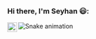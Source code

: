### Hi there, I'm Seyhan 😃:

<a href="https://www.linkedin.com/in/seyhan-acar-5b8947186/">
<img align="left" alt="Shubham LinkdeIN" width="22px" src="https://cdn.jsdelivr.net/npm/simple-icons@v3/icons/linkedin.svg" />
</a>


![Snake animation](https://svgshare.com/i/_CU.svg)
